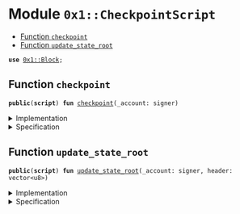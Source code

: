 
<a name="0x1_CheckpointScript"></a>

# Module `0x1::CheckpointScript`



-  [Function `checkpoint`](#0x1_CheckpointScript_checkpoint)
-  [Function `update_state_root`](#0x1_CheckpointScript_update_state_root)


<pre><code><b>use</b> <a href="Block.md#0x1_Block">0x1::Block</a>;
</code></pre>



<a name="0x1_CheckpointScript_checkpoint"></a>

## Function `checkpoint`



<pre><code><b>public</b>(<b>script</b>) <b>fun</b> <a href="Block.md#0x1_CheckpointScript_checkpoint">checkpoint</a>(_account: signer)
</code></pre>



<details>
<summary>Implementation</summary>


<pre><code><b>public</b> (<b>script</b>) <b>fun</b> <a href="Block.md#0x1_CheckpointScript_checkpoint">checkpoint</a>(_account: signer){
    <a href="Block.md#0x1_Block_checkpoint">Block::checkpoint</a>();
}
</code></pre>



</details>

<details>
<summary>Specification</summary>



<pre><code><b>pragma</b> verify = <b>false</b>;
</code></pre>



</details>

<a name="0x1_CheckpointScript_update_state_root"></a>

## Function `update_state_root`



<pre><code><b>public</b>(<b>script</b>) <b>fun</b> <a href="Block.md#0x1_CheckpointScript_update_state_root">update_state_root</a>(_account: signer, header: vector&lt;u8&gt;)
</code></pre>



<details>
<summary>Implementation</summary>


<pre><code><b>public</b> (<b>script</b>) <b>fun</b> <a href="Block.md#0x1_CheckpointScript_update_state_root">update_state_root</a>(_account: signer , header: vector&lt;u8&gt;){
    <a href="Block.md#0x1_Block_update_state_root">Block::update_state_root</a>(header);
}
</code></pre>



</details>

<details>
<summary>Specification</summary>



<pre><code><b>pragma</b> verify = <b>false</b>;
</code></pre>



</details>
